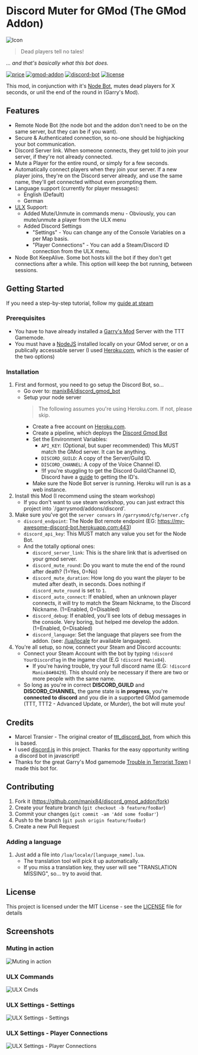 # Discord Muter for GMod (The GMod Addon)
![Icon](https://raw.githubusercontent.com/manix84/discord_gmod_addon/master/images/icon/icon_128x.png)

>Dead players tell no tales!

*... and that's basically what this bot does.*

[![price](https://img.shields.io/badge/price-free-brightgreen.svg)](LICENSE)
[![gmod-addon](https://img.shields.io/badge/gmod-addon-_.svg?colorB=1194EF)](https://wiki.garrysmod.com)
[![discord-bot](https://img.shields.io/badge/discord-bot-_.svg?colorB=8C9EFF)](https://discord.js.org)
[![license](https://img.shields.io/github/license/manix84/discord_gmod_addon.svg)](LICENSE)

This mod, in conjunction with it's [Node Bot](https://github.com/manix84/discord_gmod_bot), mutes dead players for X seconds, or unil the end of the round in (Garry's Mod).

## Features
- Remote Node Bot (the node bot and the addon don't need to be on the same server, but they can be if you want).
- Secure & Authenticated connection, so no-one should be highjacking your bot communication.
- Discord Server link. When someone connects, they get told to join your server, if they're not already connected.
- Mute a Player for the entire round, or simply for a few seconds.
- Automatically connect players when they join your server. If a new player joins, they're on the Discord server already, and use the same name, they'll get connected without even prompting them.
- Language support (currently for player messages):
    - English (Default)
    - German
- [ULX](https://steamcommunity.com/sharedfiles/filedetails/?id=557962280) Support:
    - Added Mute/Unmute in commands menu - Obviously, you can mute/unmute a player from the ULX menu
    - Added Discord Settings
        - "Settings" - You can change any of the Console Variables on a per Map basis.
        - "Player Connections" - You can add a Steam/Discord ID connection from the ULX menu.
- Node Bot KeepAlive. Some bot hosts kill the bot if they don't get connections after a while. This option will keep the bot running, between sessions.

## Getting Started
If you need a step-by-step tutorial, follow my [guide at steam](http://steamcommunity.com/sharedfiles/filedetails/?id=1351369388)

### Prerequisites
- You have to have already installed a [Garry's Mod](https://store.steampowered.com/app/4000/Garrys_Mod/) Server with the TTT Gamemode.
- You must have a [NodeJS](https://nodejs.org) installed locally on your GMod server, or on a publically accessable server (I used [Heroku.com](https://heroku.com), which is the easier of the two options)

### Installation
1. First and formost, you need to go setup the Discord Bot, so...
    - Go over to: [manix84/discord_gmod_bot](https://github.com/manix84/discord_gmod_bot.git)
    - Setup your node server
        > The following assumes you're using Heroku.com. If not, please skip.
        - Create a free account on [Heroku.com](https://heroku.com).
        - Create a pipeline, which deploys the [Discord Gmod Bot](https://github.com/manix84/discord_gmod_bot.git)
        - Set the Environment Variables:
            - `API_KEY`: (Optional, but super recommended) This MUST match the GMod server. It can be anything.
            - `DISCORD_GUILD`: A copy of the Server/Guild ID.
            - `DISCORD_CHANNEL`: A copy of the Voice Channel ID.
            - !If you're stuggling to get the Discord Guild/Channel ID, Discord have a [guide](https://support.discord.com/hc/en-us/articles/206346498-Where-can-I-find-my-User-Server-Message-ID-) to getting the ID's.
       - Make sure the Node Bot server is running. Heroku will run is as a web instance.
2. Install this Mod (I recommend using the steam workshop)
    - If you don't want to use steam workshop, you can just extract this project into `/garrysmod/addons/discord'.
3. Make sure you've got the `server convars` in `/garrysmod/cfg/server.cfg`
    - `discord_endpoint`: The Node Bot remote endpoint (EG: https://my-awesome-discord-bot.herokuapp.com:443)
    - `discord_api_key`: This MUST match any value you set for the Node Bot. 
    - And the totally optional ones:
        - `discord_server_link`: This is the share link that is advertised on your gmod server.
        - `discord_mute_round`: Do you want to mute the end of the round after death? (1=Yes, 0=No)
        - `discord_mute_duration`: How long do you want the player to be muted after death, in seconds. Does nothing if `discord_mute_round` is set to `1`.
        - `discord_auto_connect`: If enabled, when an unknown player connects, it will try to match the Steam Nickname, to the Discord Nickname.  (1=Enabled, 0=Disabled)
        - `discord_debug`: If enabled, you'll see lots of debug messages in the console. Very boring, but helped me develop the addon.  (1=Enabled, 0=Disabled)
        - `discord_language`: Set the language that players see from the addon. (see: [/lua/locale](https://github.com/manix84/discord_gmod_addon/tree/master/lua/locale) for available languages).
4. You're all setup, so now, connect your Steam and Discord accounts:
    - Connect your Steam Account with the bot by typing `!discord YourDiscordTag` in the ingame chat (E.G `!discord Manix84`).
        - If you're having trouble, try your full discord name (E.G: `!discord Manix84#8429`). This should only be necessary if there are two or more people with the same name.
    - So long as you're in correct **DISCORD_GUILD** and **DISCORD_CHANNEL**, the game state is **in progress**, you're **connected to discord** and you die in a supported GMod gamemode (TTT, TTT2 - Advanced Update, or Murder), the bot will mute you!

## Credits
- Marcel Transier - The original creator of [ttt_discord_bot](https://github.com/marceltransier/ttt_discord_bot.git), from which this is based.
- I used [discord.js](https://discord.js.org) in this project. Thanks for the easy opportunity writing a discord bot in javascript!
- Thanks for the great Garry's Mod gamemode [Trouble in Terrorist Town](http://ttt.badking.net) I made this bot for.

## Contributing
1. Fork it (<https://github.com/manix84/discord_gmod_addon/fork>)
2. Create your feature branch (`git checkout -b feature/fooBar`)
3. Commit your changes (`git commit -am 'Add some fooBar'`)
4. Push to the branch (`git push origin feature/fooBar`)
5. Create a new Pull Request

### Adding a language
1. Just add a file into `/lua/locale/[language_name].lua`.
    - The translation tool will pick it up automatically.
    - If you miss a translation key, they user will see "TRANSLATION MISSING", so... try to avoid that.

## License
This project is licensed under the MIT License - see the [LICENSE](LICENSE) file for details

## Screenshots

### Muting in action
![Muting in action](https://i.imgur.com/a2eBESP.png)

### ULX Commands
![ULX Cmds](https://i.imgur.com/pWUKAO8.png)

### ULX Settings - Settings
![ULX Settings - Settings](https://i.imgur.com/IJmbEjc.png)

### ULX Settings - Player Connections
![ULX Settings - Player Connections](https://i.imgur.com/r1caKBV.png)
